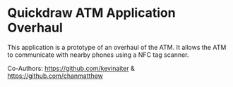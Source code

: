 # Quickdraw ATM Application Overhaul

This application is a prototype of an overhaul of the ATM. It allows the ATM to communicate with nearby phones using a NFC tag scanner.

Co-Authors: https://github.com/kevinaiter & https://github.com/chanmatthew
